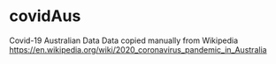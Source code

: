 # covidAus
Covid-19 Australian Data
Data copied manually from Wikipedia https://en.wikipedia.org/wiki/2020_coronavirus_pandemic_in_Australia
